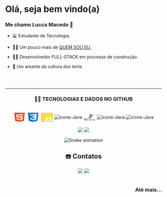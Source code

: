 <h1 align="left"> Olá, seja bem vindo(a)</h1>

 <h3>Me chamo Lucca Macedo 👑</h3>

- 💻 Estudante de Tecnologia.

- 🙋‍♂️ Um pouco mais de <a href="https://luccamacedo.netlify.app/" target="_blank" >QUEM SOU EU </a>.

- 👨‍💻 Desenvolvedor FULL-STACK em processo de construção.

- 🥾 Um amante da cultura dos tenis.

<br>
<br>
<hr>

 <h3 align="center"> 👨‍💻 TECNOLOGIAS E DADOS NO GITHUB </h3>
 
 <div align="center">
  
  <div style="display: inline_block"><br>
  <img align="center" alt="icone-HTML" height="30" width="40" src="https://raw.githubusercontent.com/devicons/devicon/master/icons/html5/html5-original.svg">
  <img align="center" alt="icone-CSS" height="30" width="40" src="https://raw.githubusercontent.com/devicons/devicon/master/icons/css3/css3-original.svg">
  <img align="center" alt="icone-Js" height="30" width="40" src="https://raw.githubusercontent.com/devicons/devicon/master/icons/javascript/javascript-plain.svg">
  <img align="center" alt="icone-Java" height="30" width="40" src="https://cdn.jsdelivr.net/gh/devicons/devicon/icons/java/java-original.svg"/>
  <img align="center" alt="icone-SQL" height="30" width="40" src="https://raw.githubusercontent.com/devicons/devicon/master/icons/microsoftsqlserver/microsoftsqlserver-plain-wordmark.svg">
   <img align="center" alt="icone-Java" height="30" width="40" src="https://cdn.jsdelivr.net/gh/devicons/devicon/icons/bootstrap/bootstrap-original.svg"/>
   <img align="center" alt="icone-Java" height="30" width="40" src="https://cdn.jsdelivr.net/gh/devicons/devicon/icons/android/android-plain.svg"/>
 
</div> 
 
 
 </div>
<br>
<div align="center">
 
<img height="150em" src="https://github-readme-stats.vercel.app/api?username=MacedoMLucca&show_icons=true&hide_border=true&count_private=true&include_all_commits=true&theme=tokyonight" />

<img height="150em" src="https://github-readme-stats.vercel.app/api/top-langs/?username=MacedoMLucca&exclude_repo=KNN-Image-Classification&show_icons=true&hide_border=true&layout=compact&langs_count=8&theme=tokyonight"/>	

	


![Snake animation](https://github.com/MacedoMLucca/MacedoMLucca/blob/output/github-contribution-grid-snake.svg)
 
  
   <h2 align="center"> ☎️ Contatos </h2>
   <div align="center">
<!--      <a href="https://instagram.com/" target="_blank"><img src="https://img.shields.io/badge/-Instagram-%23E4405F?style=for-the-badge&logo=instagram&logoColor=white"     target="_blank"></a> -->
  <a href = "mailto:luccae.macedo@gmail.com"><img src="https://img.shields.io/badge/-Gmail-%23333?style=for-the-badge&logo=gmail&logoColor=white" target="_blank"></a>
  <a href="https://www.linkedin.com/in/lucca-macedo-1796361a2" target="_blank"><img src="https://img.shields.io/badge/-LinkedIn-%230077B5?style=for-the-badge&logo=linkedin&logoColor=white" target="_blank"></a> 
     

 
 </div>
 <br>
 <h3 align="right">Até mais...</h3
